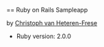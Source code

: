 == Ruby on Rails Sampleapp

by [Christoph van Heteren-Frese](mailto:c.vhf@fu-berlin.de)

* Ruby version: 2.0.0

